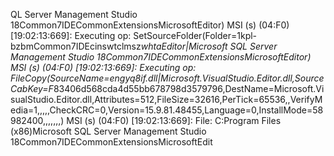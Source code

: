 Q L   S e r v e r   M a n a g e m e n t   S t u d i o   1 8 \ C o m m o n 7 \ I D E \ C o m m o n E x t e n s i o n s \ M i c r o s o f t \ E d i t o r \ )  
 M S I   ( s )   ( 0 4 : F 0 )   [ 1 9 : 0 2 : 1 3 : 6 6 9 ] :   E x e c u t i n g   o p :   S e t S o u r c e F o l d e r ( F o l d e r = 1 \ k p l - b z b m \ C o m m o n 7 \ I D E \ c i n s w t c l \ m s z _ w h t a \ E d i t o r \ | M i c r o s o f t   S Q L   S e r v e r   M a n a g e m e n t   S t u d i o   1 8 \ C o m m o n 7 \ I D E \ C o m m o n E x t e n s i o n s \ M i c r o s o f t \ E d i t o r \ )  
 M S I   ( s )   ( 0 4 : F 0 )   [ 1 9 : 0 2 : 1 3 : 6 6 9 ] :   E x e c u t i n g   o p :   F i l e C o p y ( S o u r c e N a m e = e n g y q 8 i f . d l l | M i c r o s o f t . V i s u a l S t u d i o . E d i t o r . d l l , S o u r c e C a b K e y = F _ 8 3 4 0 6 d 5 6 8 c d a 4 d 5 5 b b 6 7 8 7 9 8 d 3 5 7 9 7 9 6 , D e s t N a m e = M i c r o s o f t . V i s u a l S t u d i o . E d i t o r . d l l , A t t r i b u t e s = 5 1 2 , F i l e S i z e = 3 2 6 1 6 , P e r T i c k = 6 5 5 3 6 , , V e r i f y M e d i a = 1 , , , , , C h e c k C R C = 0 , V e r s i o n = 1 5 . 9 . 8 1 . 4 8 4 5 5 , L a n g u a g e = 0 , I n s t a l l M o d e = 5 8 9 8 2 4 0 0 , , , , , , , )  
 M S I   ( s )   ( 0 4 : F 0 )   [ 1 9 : 0 2 : 1 3 : 6 6 9 ] :   F i l e :   C : \ P r o g r a m   F i l e s   ( x 8 6 ) \ M i c r o s o f t   S Q L   S e r v e r   M a n a g e m e n t   S t u d i o   1 8 \ C o m m o n 7 \ I D E \ C o m m o n E x t e n s i o n s \ M i c r o s o f t \ E d i t 